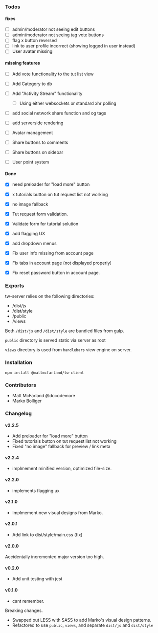 ### Todos


#### fixes

- [ ] admin/moderator not seeing edit buttons
- [ ] admin/moderator not seeing tag vote buttons
- [ ] flag x button reversed
- [ ] link to user profile incorrect (showing logged in user instead)
- [ ] User avatar missing

#### missing features

- [ ] Add vote functionality to the tut list view
- [ ] Add Category to db
- [ ] Add "Activity Stream" functionality
  -  [ ] Using either websockets or standard xhr polling

- [ ] add social network share function and og tags
- [ ] add serverside rendering
- [ ] Avatar management
- [ ] Share buttons to comments
- [ ] Share buttons on sidebar
- [ ] User point system


#### Done

- [x] need preloader for "load more" button
- [x] x tutorials button on tut request list not working
- [x] no image fallback
- [x] Tut request form validation.
- [x] Validate form for tutorial solution
- [x] add flagging UX
- [x] add dropdown menus
- [x] Fix user info missing from account page
- [x] Fix tabs in account page (not displayed properly)
- [x] Fix reset password button in account page.



### Exports

tw-server relies on the following directories:

- /dist/js
- /dist/style
- /public
- /views

Both `/dist/js` and `/dist/style` are bundled files from gulp.

`public` directory is served static via server as root

`views` directory is used from `handlebars` view engine on server.

### Installation

`npm install @mattmcfarland/tw-client`


### Contributors

- Matt McFarland @docodemore
- Marko Bolliger


### Changelog

#### v2.2.5

- Add preloader for "load more" button
- Fixed tutorials button on tut request list not working
- Fixed "no image" fallback for preview / link meta

#### v2.2.4

- implmement minified version, optimized file-size.


#### v2.2.0

- implements flagging ux

#### v2.1.0

- Implmement new visual designs from Marko.


#### v2.0.1

- Add link to dist/style/main.css (fix)

#### v2.0.0

Accidentally incremented major version too high.

#### v0.2.0

- Add unit testing with jest

#### v0.1.0

- cant remember.


Breaking changes.

- Swapped out LESS with SASS to add Marko's visual design patterns.
- Refactored to use `public`, `views`, and separate `dist/js` and `dist/style`



